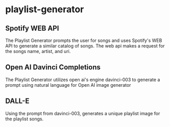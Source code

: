 # playlist-generator

## Spotify WEB API
The Playlist Generator prompts the user for songs and uses Spotify's WEB API to generate a similar catalog of songs. The web api makes a request for the songs name, artist, and uri.

## Open AI Davinci Completions
The Playlist Generator utilizes open ai's engine davinci-003 to generate a prompt using natural language for Open AI image generator

## DALL-E
Using the prompt from davinci-003, generates a unique playlist image for the playlist songs.


